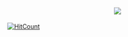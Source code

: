

<h1 align="center">
  <a href="https://git.io/typing-svg">
    <img src="https://readme-typing-svg.herokuapp.com/?lines=Hello,+There!+👋;Welcome+To+My+Profile;&center=true&size=30">
  </a>
</h1>


[![HitCount](https://hits.dwyl.com/irtco/irtco.svg?style=flat)](http://hits.dwyl.com/irtco/irtco)
